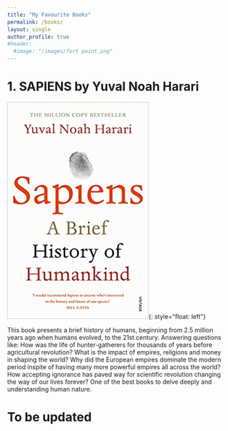 ```yaml
---
title: "My Favourite Books"
permalink: /books/
layout: single
author_profile: true
#header:
  #image: "/images/fort point.png"
---
```

# 1. SAPIENS by Yuval Noah Harari
![](../images/books/sapiens.jpg){: style="float: left"}

This book presents a brief history of humans, beginning from 2.5 million years ago when humans evolved, to the 21st century. Answering questions like: How was the life of hunter-gatherers for thousands of years before agricultural revolution? What is the impact of empires, religions and money in shaping the world? Why did the European empires dominate the modern period inspite of having many more powerful empires all across the world? How accepting ignorance has paved way for scientific revolution changing the way of our lives forever? One of the best books to delve deeply and understanding human nature.
  
# To be updated

